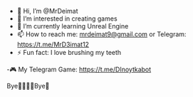 - 👋 Hi, I’m @MrDeimat
- 👀 I’m interested in creating games
- 🌱 I’m currently learning Unreal Engine
- 📫 How to reach me: mrdeimat9@gmail.com or Telegram: https://t.me/MrD3imat12
- ⚡ Fun fact: I love brushing my teeth


-🎮 My Telegram Game: https://t.me/DInoytkabot

Bye🤫🧏🏻‍♂️Bye🗿

